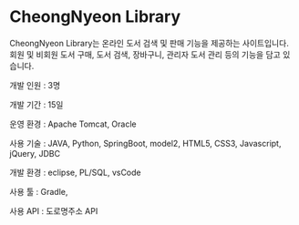# CheongNyeon Library

CheongNyeon Library는 온라인 도서 검색 및 판매 기능을 제공하는 사이트입니다.
회원 및 비회원 도서 구매, 도서 검색, 장바구니, 관리자 도서 관리 등의 기능을 담고 있습니다.


개발 인원 : 3명

개발 기간 : 15일

운영 환경 : Apache Tomcat, Oracle

사용 기술 : JAVA, Python, SpringBoot, model2, HTML5, CSS3, Javascript, jQuery, JDBC

개발 환경 : eclipse, PL/SQL, vsCode

사용 툴 : Gradle,

사용 API : 도로명주소 API

